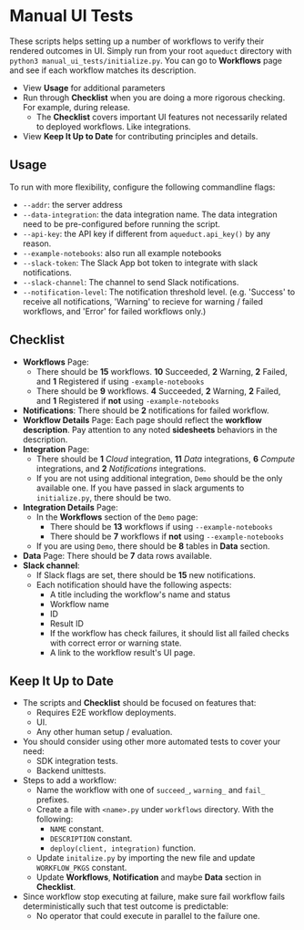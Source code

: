 # Manual UI Tests
These scripts helps setting up a number of workflows to verify their rendered outcomes in UI.
Simply run from your root `aqueduct` directory with `python3 manual_ui_tests/initialize.py`. You can go to **Workflows** page and see if each workflow matches its description.

* View **Usage** for additional parameters
* Run through **Checklist** when you are doing a more rigorous checking. For example, during release.
    * The **Checklist** covers important UI features not necessarily related to deployed workflows. Like integrations.
* View **Keep It Up to Date** for contributing principles and details.

## Usage
To run with more flexibility, configure the following commandline flags:
* `--addr`: the server address
* `--data-integration`: the data integration name. The data integration need to be pre-configured before running the script.
* `--api-key`: the API key if different from `aqueduct.api_key()` by any reason.
* `--example-notebooks`: also run all example notebooks
* `--slack-token`: The Slack App bot token to integrate with slack notifications.
* `--slack-channel`: The channel to send Slack notifications.
* `--notification-level`: The notification threshold level. (e.g. 'Success' to receive all notifications, 'Warning' to recieve for warning / failed workflows, and 'Error' for failed workflows only.)

## Checklist
* **Workflows** Page: 
    * There should be **15** workflows. **10** Succeeded, **2** Warning, **2** Failed, and **1** Registered if using `-example-notebooks`
    * There should be **9** workflows. **4** Succeeded, **2** Warning, **2** Failed, and **1** Registered if **not** using `-example-notebooks`
* **Notifications**: There should be **2** notifications for failed workflow.
* **Workflow Details** Page: Each page should reflect the **workflow description**. Pay attention to any noted **sidesheets** behaviors in the description.
* **Integration** Page:
    * There should be **1** *Cloud* integration, **11** *Data* integrations, **6** *Compute* integrations, and **2** *Notifications* integrations.
    * If you are not using additional integration, `Demo` should be the only available one. If you have passed in slack arguments to `initialize.py`, there should be two.
* **Integration Details** Page:
    * In the **Workflows** section of the `Demo` page:
        * There should be **13** workflows if using `--example-notebooks`
        * There should be **7** workflows if **not** using `--example-notebooks`
    * If you are using `Demo`, there should be **8** tables in **Data** section.
* **Data** Page: There should be **7** data rows available.
* **Slack channel**:
    * If Slack flags are set, there should be **15** new notifications.
    * Each notification should have the following aspects:
        * A title including the workflow's name and status
        * Workflow name
        * ID
        * Result ID
        * If the workflow has check failures, it should list all failed checks with correct error or warning state.
        * A link to the workflow result's UI page.

## Keep It Up to Date
* The scripts and **Checklist** should be focused on features that:
    * Requires E2E workflow deployments.
    * UI.
    * Any other human setup / evaluation.
* You should consider using other more automated tests to cover your need:
    * SDK integration tests.
    * Backend unittests.
* Steps to add a workflow:
    * Name the workflow with one of `succeed_`, `warning_` and `fail_` prefixes.
    * Create a file with `<name>.py` under `workflows` directory. With the following:
        * `NAME` constant.
        * `DESCRIPTION` constant.
        * `deploy(client, integration)` function.
    * Update `initalize.py` by importing the new file and update `WORKFLOW_PKGS` constant.
    * Update **Workflows**, **Notification** and maybe **Data** section in **Checklist**.
* Since workflow stop executing at failure, make sure fail workflow fails deterministically such that test outcome is predictable:
    * No operator that could execute in parallel to the failure one.